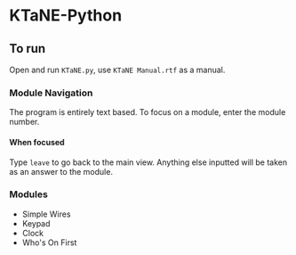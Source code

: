 # KTaNE-Python
## To run
Open and run `KTaNE.py`, use `KTaNE Manual.rtf` as a manual.

### Module Navigation
The program is entirely text based.
To focus on a module, enter the module number.
#### When focused
Type `leave` to go back to the main view.
Anything else inputted will be taken as an answer to the module.


### Modules
- Simple Wires
- Keypad
- Clock
- Who's On First
